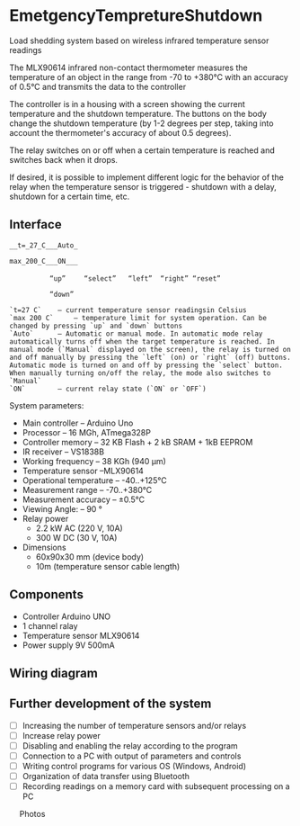 # EmetgencyTempretureShutdown
Load shedding system based on wireless infrared temperature sensor readings

The MLX90614 infrared non-contact thermometer measures the temperature of an object in the range from -70 to +380°C with an accuracy of 0.5°C and transmits the data to the controller

The controller is in a housing with a screen showing the current temperature and the shutdown temperature. The buttons on the body change the shutdown temperature (by 1-2 degrees per step, taking into account the thermometer's accuracy of about 0.5 degrees).

The relay switches on or off when a certain temperature is reached and switches back when it drops.

If desired, it is possible to implement different logic for the behavior of the relay when the temperature sensor is triggered - shutdown with a delay, shutdown for a certain time, etc.

## Interface
`__t=_27_C___Auto_`

`max_200_C___ON___`

`			“up”	
`
`“select”	“left”	“right”	“reset”`

`			“down”
`

	`t=27 C`  	– current temperature sensor readingsin Celsius 
	`max 200 C` 	– temperature limit for system operation. Can be changed by pressing `up` and `down` buttons
	`Auto` 		– Automatic or manual mode. In automatic mode relay automatically turns off when the target temperature is reached. In manual mode (`Manual` displayed on the screen), the relay is turned on and off manually by pressing the `left` (on) or `right` (off) buttons. Automatic mode is turned on and off by pressing the `select` button. When manually turning on/off the relay, the mode also switches to `Manual`
	`ON` 		– current relay state (`ON` or `OFF`)

System parameters:
* Main controller		– Arduino Uno 
* Processor 			– 16 MGh, ATmega328P
* Controller memory		– 32 KB Flash + 2 kB SRAM + 1kB EEPROM
* IR receiver			– VS1838B
* Working frequency		– 38 KGh (940 µm)
* Temperature sensor 		–MLX90614
* Operational temperature	– -40..+125°C
* Measurement range		– -70..+380°C
* Measurement accuracy	– ±0.5°C
* Viewing Angle: 		– 90 °
* Relay power			 
    - 2.2 kW AC (220 V, 10A)
    - 300 W DC (30 V, 10A)
* Dimensions			
    - 60x90x30 mm (device body)
    - 10m (temperature sensor cable length)

## Components
* Controller Arduino UNO 
* 1 channel ralay 
* Temperature sensor MLX90614
* Power supply 9V 500mA

## Wiring diagram
 

## Further development of the system
- [ ] Increasing the number of temperature sensors and/or relays
- [ ] Increase relay power
- [ ] Disabling and enabling the relay according to the program
- [ ] Connection to a PC with output of parameters and controls
- [ ] Writing control programs for various OS (Windows, Android)
- [ ] Organization of data transfer using Bluetooth
- [ ] Recording readings on a memory card with subsequent processing on a PC

 
Photos
 
 
